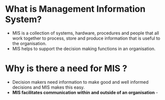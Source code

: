 # What is Management Information System?
- MIS is a collection of systems, hardware, procedures and people that all work together to process, store and produce information that is useful to the organisation.
- MIS helps to support the decision making functions in an organisation.

# Why is there a need for MIS ?
- Decision makers need information to make good and well informed decisions and MIS makes this easy.
- **MIS facilitates communication within and outside of an organisation** - 